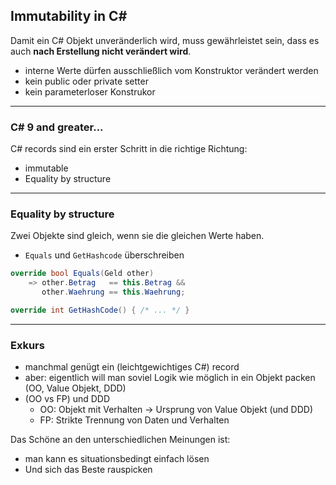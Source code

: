 ## Immutability in C#

Damit ein C# Objekt unveränderlich wird, muss gewährleistet sein, dass es auch **nach Erstellung nicht verändert wird**.

- interne Werte dürfen ausschließlich vom Konstruktor verändert werden
- kein public oder private setter
- kein parameterloser Konstrukor

---

### C# 9 and greater...

C# records sind ein erster Schritt in die richtige Richtung:

- immutable
- Equality by structure

---

### Equality by structure

Zwei Objekte sind gleich, wenn sie die gleichen Werte haben.

- `Equals` und `GetHashcode` überschreiben

```csharp
override bool Equals(Geld other)
    => other.Betrag   == this.Betrag &&
       other.Waehrung == this.Waehrung;

override int GetHashCode() { /* ... */ }
```

---

### Exkurs

- manchmal genügt ein (leichtgewichtiges C#) record
- aber: eigentlich will man soviel Logik wie möglich in ein Objekt packen (OO, Value Objekt, DDD)
- (OO vs FP) und DDD
    - OO: Objekt mit Verhalten -> Ursprung von Value Objekt (und DDD)
    - FP: Strikte Trennung von Daten und Verhalten

Das Schöne an den unterschiedlichen Meinungen ist: 

- man kann es situationsbedingt einfach lösen 
- Und sich das Beste rauspicken
